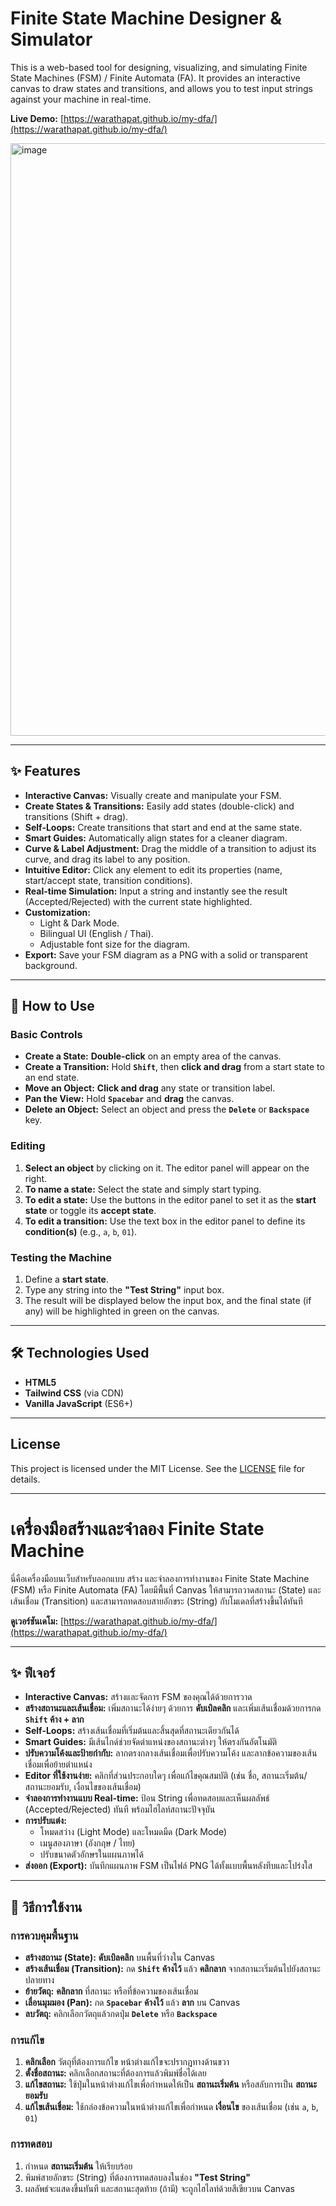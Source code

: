 # Finite State Machine Designer & Simulator

This is a web-based tool for designing, visualizing, and simulating Finite State Machines (FSM) / Finite Automata (FA). It provides an interactive canvas to draw states and transitions, and allows you to test input strings against your machine in real-time.

**Live Demo:** [https://warathapat.github.io/my-dfa/](https://warathapat.github.io/my-dfa/)

<img width="1381" height="948" alt="image" src="https://github.com/user-attachments/assets/fd458a0f-1cdf-48fd-9cec-005145344ff5" />

-----

## ✨ Features

  * **Interactive Canvas:** Visually create and manipulate your FSM.
  * **Create States & Transitions:** Easily add states (double-click) and transitions (Shift + drag).
  * **Self-Loops:** Create transitions that start and end at the same state.
  * **Smart Guides:** Automatically align states for a cleaner diagram.
  * **Curve & Label Adjustment:** Drag the middle of a transition to adjust its curve, and drag its label to any position.
  * **Intuitive Editor:** Click any element to edit its properties (name, start/accept state, transition conditions).
  * **Real-time Simulation:** Input a string and instantly see the result (Accepted/Rejected) with the current state highlighted.
  * **Customization:**
      * Light & Dark Mode.
      * Bilingual UI (English / Thai).
      * Adjustable font size for the diagram.
  * **Export:** Save your FSM diagram as a PNG with a solid or transparent background.

-----

## 🚀 How to Use

### Basic Controls

  * **Create a State:** **Double-click** on an empty area of the canvas.
  * **Create a Transition:** Hold **`Shift`**, then **click and drag** from a start state to an end state.
  * **Move an Object:** **Click and drag** any state or transition label.
  * **Pan the View:** Hold **`Spacebar`** and **drag** the canvas.
  * **Delete an Object:** Select an object and press the **`Delete`** or **`Backspace`** key.

### Editing

1.  **Select an object** by clicking on it. The editor panel will appear on the right.
2.  **To name a state:** Select the state and simply start typing.
3.  **To edit a state:** Use the buttons in the editor panel to set it as the **start state** or toggle its **accept state**.
4.  **To edit a transition:** Use the text box in the editor panel to define its **condition(s)** (e.g., `a`, `b`, `01`).

### Testing the Machine

1.  Define a **start state**.
2.  Type any string into the **"Test String"** input box.
3.  The result will be displayed below the input box, and the final state (if any) will be highlighted in green on the canvas.

-----

## 🛠️ Technologies Used

  * **HTML5**
  * **Tailwind CSS** (via CDN)
  * **Vanilla JavaScript** (ES6+)

-----

## License

This project is licensed under the MIT License. See the [LICENSE](https://www.google.com/search?q=LICENSE) file for details.

-----


# เครื่องมือสร้างและจำลอง Finite State Machine

นี่คือเครื่องมือบนเว็บสำหรับออกแบบ สร้าง และจำลองการทำงานของ Finite State Machine (FSM) หรือ Finite Automata (FA) โดยมีพื้นที่ Canvas ให้สามารถวาดสถานะ (State) และเส้นเชื่อม (Transition) และสามารถทดสอบสายอักขระ (String) กับโมเดลที่สร้างขึ้นได้ทันที

**ดูเวอร์ชันเดโม:** [https://warathapat.github.io/my-dfa/](https://warathapat.github.io/my-dfa/)

-----

## ✨ ฟีเจอร์

  * **Interactive Canvas:** สร้างและจัดการ FSM ของคุณได้ด้วยการวาด
  * **สร้างสถานะและเส้นเชื่อม:** เพิ่มสถานะได้ง่ายๆ ด้วยการ **ดับเบิลคลิก** และเพิ่มเส้นเชื่อมด้วยการกด **`Shift` ค้าง + ลาก**
  * **Self-Loops:** สร้างเส้นเชื่อมที่เริ่มต้นและสิ้นสุดที่สถานะเดียวกันได้
  * **Smart Guides:** มีเส้นไกด์ช่วยจัดตำแหน่งของสถานะต่างๆ ให้ตรงกันอัตโนมัติ
  * **ปรับความโค้งและป้ายกำกับ:** ลากตรงกลางเส้นเชื่อมเพื่อปรับความโค้ง และลากข้อความของเส้นเชื่อมเพื่อย้ายตำแหน่ง
  * **Editor ที่ใช้งานง่าย:** คลิกที่ส่วนประกอบใดๆ เพื่อแก้ไขคุณสมบัติ (เช่น ชื่อ, สถานะเริ่มต้น/สถานะยอมรับ, เงื่อนไขของเส้นเชื่อม)
  * **จำลองการทำงานแบบ Real-time:** ป้อน String เพื่อทดสอบและเห็นผลลัพธ์ (Accepted/Rejected) ทันที พร้อมไฮไลท์สถานะปัจจุบัน
  * **การปรับแต่ง:**
      * โหมดสว่าง (Light Mode) และโหมดมืด (Dark Mode)
      * เมนูสองภาษา (อังกฤษ / ไทย)
      * ปรับขนาดตัวอักษรในแผนภาพได้
  * **ส่งออก (Export):** บันทึกแผนภาพ FSM เป็นไฟล์ PNG ได้ทั้งแบบพื้นหลังทึบและโปร่งใส

-----

## 🚀 วิธีการใช้งาน

### การควบคุมพื้นฐาน

  * **สร้างสถานะ (State):** **ดับเบิลคลิก** บนพื้นที่ว่างใน Canvas
  * **สร้างเส้นเชื่อม (Transition):** กด **`Shift` ค้างไว้** แล้ว **คลิกลาก** จากสถานะเริ่มต้นไปยังสถานะปลายทาง
  * **ย้ายวัตถุ:** **คลิกลาก** ที่สถานะ หรือที่ข้อความของเส้นเชื่อม
  * **เลื่อนมุมมอง (Pan):** กด **`Spacebar` ค้างไว้** แล้ว **ลาก** บน Canvas
  * **ลบวัตถุ:** คลิกเลือกวัตถุแล้วกดปุ่ม **`Delete`** หรือ **`Backspace`**

### การแก้ไข

1.  **คลิกเลือก** วัตถุที่ต้องการแก้ไข หน้าต่างแก้ไขจะปรากฏทางด้านขวา
2.  **ตั้งชื่อสถานะ:** คลิกเลือกสถานะที่ต้องการแล้วพิมพ์ชื่อได้เลย
3.  **แก้ไขสถานะ:** ใช้ปุ่มในหน้าต่างแก้ไขเพื่อกำหนดให้เป็น **สถานะเริ่มต้น** หรือสลับการเป็น **สถานะยอมรับ**
4.  **แก้ไขเส้นเชื่อม:** ใช้กล่องข้อความในหน้าต่างแก้ไขเพื่อกำหนด **เงื่อนไข** ของเส้นเชื่อม (เช่น `a`, `b`, `01`)

### การทดสอบ

1.  กำหนด **สถานะเริ่มต้น** ให้เรียบร้อย
2.  พิมพ์สายอักขระ (String) ที่ต้องการทดสอบลงในช่อง **"Test String"**
3.  ผลลัพธ์จะแสดงขึ้นทันที และสถานะสุดท้าย (ถ้ามี) จะถูกไฮไลท์ด้วยสีเขียวบน Canvas
